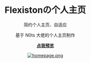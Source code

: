 <h1 align="center">Flexistonの个人主页</h1>

<div align="center">
    <p>简约个人主页、自适应</p>
    <p>基于 N0ts 大佬的个人主页制作</p>
    <p><strong><a href="https://flexiston.com">点我预览</a></strong></p>
    <p><a href="https://flexiston.com"><img alt="homepage.png" src="https://i.loli.net/2020/09/02/UgmLDGdHfyhS4CX.png"></a></p>
</div>